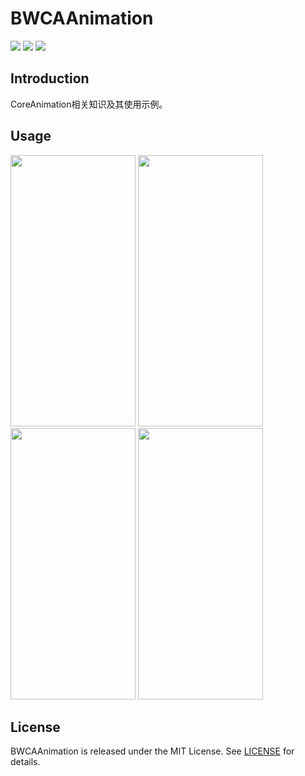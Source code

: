 # BWCAAnimation

![](https://img.shields.io/badge/platform-iOS-red.svg) ![](https://img.shields.io/badge/language-Objective--C-orange.svg) ![](https://img.shields.io/badge/license-MIT%20License-brightgreen.svg) 

## Introduction
CoreAnimation相关知识及其使用示例。


## Usage

<img src="https://github.com/wz15011015github/BWCAAnimation/blob/master/CAAnimation/Screenshots/CAAnimation_list.png" width="200" height="434">  <img src="https://github.com/wz15011015github/BWCAAnimation/blob/master/CAAnimation/Screenshots/CABasicAnimation.gif" width="200" height="434">  <img src="https://github.com/wz15011015github/BWCAAnimation/blob/master/CAAnimation/Screenshots/CAAnimationGroup.gif" width="200" height="434">  <img src="https://github.com/wz15011015github/BWCAAnimation/blob/master/CAAnimation/Screenshots/CAAnimationHint.gif" width="200" height="434">


## License
BWCAAnimation is released under the MIT License. See [LICENSE](https://github.com/wz15011015/BTStudio/blob/master/License/MITLicense.html) for details.
